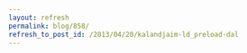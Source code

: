 ```yaml
---
layout: refresh
permalink: blog/858/
refresh_to_post_id: /2013/04/20/kalandjaim-ld_preload-dal
---
```

